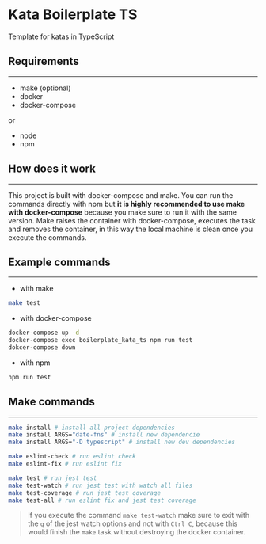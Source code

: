 # Kata Boilerplate TS

Template for katas in TypeScript

## Requirements

---

- make (optional)
- docker
- docker-compose

or

- node
- npm

## How does it work

---

This project is built with docker-compose and make. You can run the commands directly with npm but **it is highly recommended to use make with docker-compose** because you make sure to run it with the same version. Make raises the container with docker-compose, executes the task and removes the container, in this way the local machine is clean once you execute the commands.

## Example commands

---

- with make

```sh
make test
```

- with docker-compose

```sh
docker-compose up -d
docker-compose exec boilerplate_kata_ts npm run test
dokcer-compose down
```

- with npm

```sh
npm run test
```

## Make commands

---

```sh
make install # install all project dependencies
make install ARGS="date-fns" # install new dependencie
make install ARGS="-D typescript" # install new dev dependencies
```

```sh
make eslint-check # run eslint check
make eslint-fix # run eslint fix
```

```sh
make test # run jest test
make test-watch # run jest test with watch all files
make test-coverage # run jest test coverage
make test-all # run eslint fix and jest test coverage
```

> If you execute the command `make test-watch` make sure to exit with the `q` of the jest watch options and not with `Ctrl C`, because this would finish the `make` task without destroying the docker container.
